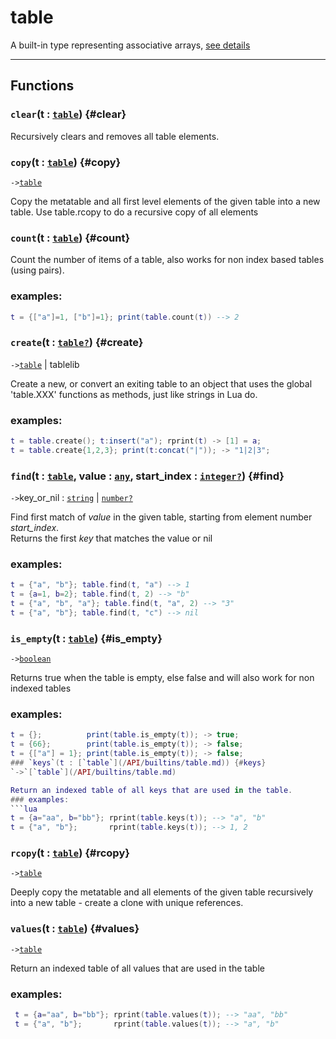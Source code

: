 # table  
A built-in type representing associative arrays, [see details](https://www.lua.org/pil/2.5.html)  

---  
## Functions
### `clear`(t : [`table`](/API/builtins/table.md)) {#clear}
Recursively clears and removes all table elements.
### `copy`(t : [`table`](/API/builtins/table.md)) {#copy}
`->`[`table`](/API/builtins/table.md)  

Copy the metatable and all first level elements of the given table into a
new table. Use table.rcopy to do a recursive copy of all elements
### `count`(t : [`table`](/API/builtins/table.md)) {#count}
Count the number of items of a table, also works for non index
based tables (using pairs).
### examples:
```lua
t = {["a"]=1, ["b"]=1}; print(table.count(t)) --> 2
```
### `create`(t : [`table`](/API/builtins/table.md)[`?`](/API/builtins/nil.md)) {#create}
`->`[`table`](/API/builtins/table.md) | tablelib  

Create a new, or convert an exiting table to an object that uses the global
'table.XXX' functions as methods, just like strings in Lua do.
### examples:
```lua
t = table.create(); t:insert("a"); rprint(t) -> [1] = a;
t = table.create{1,2,3}; print(t:concat("|")); -> "1|2|3";
```
### `find`(t : [`table`](/API/builtins/table.md), value : [`any`](/API/builtins/any.md), start_index : [`integer`](/API/builtins/integer.md)[`?`](/API/builtins/nil.md)) {#find}
`->`key_or_nil : [`string`](/API/builtins/string.md) | [`number`](/API/builtins/number.md)[`?`](/API/builtins/nil.md)  

Find first match of *value* in the given table, starting from element
number *start_index*.<br>
Returns the first *key* that matches the value or nil
### examples:
```lua
t = {"a", "b"}; table.find(t, "a") --> 1
t = {a=1, b=2}; table.find(t, 2) --> "b"
t = {"a", "b", "a"}; table.find(t, "a", 2) --> "3"
t = {"a", "b"}; table.find(t, "c") --> nil
```
### `is_empty`(t : [`table`](/API/builtins/table.md)) {#is_empty}
`->`[`boolean`](/API/builtins/boolean.md)  

Returns true when the table is empty, else false and will also work
for non indexed tables
### examples:
```lua
t = {};          print(table.is_empty(t)); -> true;
t = {66};        print(table.is_empty(t)); -> false;
t = {["a"] = 1}; print(table.is_empty(t)); -> false;
### `keys`(t : [`table`](/API/builtins/table.md)) {#keys}
`->`[`table`](/API/builtins/table.md)  

Return an indexed table of all keys that are used in the table.
### examples:
```lua
t = {a="aa", b="bb"}; rprint(table.keys(t)); --> "a", "b"
t = {"a", "b"};       rprint(table.keys(t)); --> 1, 2
```
### `rcopy`(t : [`table`](/API/builtins/table.md)) {#rcopy}
`->`[`table`](/API/builtins/table.md)  

Deeply copy the metatable and all elements of the given table recursively
into a new table - create a clone with unique references.
### `values`(t : [`table`](/API/builtins/table.md)) {#values}
`->`[`table`](/API/builtins/table.md)  

Return an indexed table of all values that are used in the table
### examples:
```lua
 t = {a="aa", b="bb"}; rprint(table.values(t)); --> "aa", "bb"
 t = {"a", "b"};       rprint(table.values(t)); --> "a", "b"
```  

